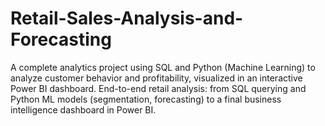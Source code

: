 # Retail-Sales-Analysis-and-Forecasting
A complete analytics project using SQL and Python (Machine Learning) to analyze customer behavior and profitability, visualized in an interactive Power BI dashboard.  End-to-end retail analysis: from SQL querying and Python ML models (segmentation, forecasting) to a final business intelligence dashboard in Power BI.
